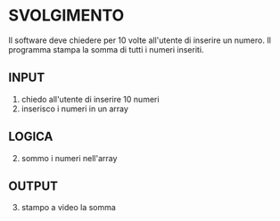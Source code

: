 # SVOLGIMENTO
Il software deve chiedere per 10 volte all'utente di inserire un numero.
Il programma stampa la somma di tutti i numeri inseriti.

## INPUT
1. chiedo all'utente di inserire 10 numeri
2. inserisco i numeri in un array

## LOGICA
2. sommo i numeri nell'array

## OUTPUT
3. stampo a video la somma